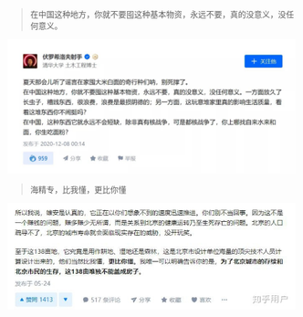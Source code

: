 > 在中国这种地方，你就不要囤这种基本物资，永远不要，真的没意义，没任何意义。

![曹丰泽 囤物资](在中国这种地方，不需要囤积基本物资.jpg)

> 海精专，比我懂，更比你懂

![曹丰泽 海精专](海专精算比我懂更比你懂.jpg)